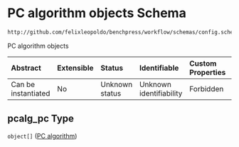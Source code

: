 # PC algorithm objects Schema

```txt
http://github.com/felixleopoldo/benchpress/workflow/schemas/config.schema.json#/properties/resources/properties/structure_learning_algorithms/properties/pcalg_pc
```

PC algorithm objects

| Abstract            | Extensible | Status         | Identifiable            | Custom Properties | Additional Properties | Access Restrictions | Defined In                                                       |
| :------------------ | :--------- | :------------- | :---------------------- | :---------------- | :-------------------- | :------------------ | :--------------------------------------------------------------- |
| Can be instantiated | No         | Unknown status | Unknown identifiability | Forbidden         | Allowed               | none                | [config.schema.json*](config.schema.json "open original schema") |

## pcalg_pc Type

`object[]` ([PC algorithm](config-definitions-pc-algorithm.md))
